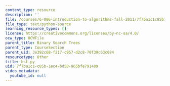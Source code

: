 ```yaml
---
content_type: resource
description: ''
file: /courses/6-006-introduction-to-algorithms-fall-2011/7f7ba1c1c85b1ec4bd58965bfe791489_bst.py
file_type: text/python-source
learning_resource_types: []
license: https://creativecommons.org/licenses/by-nc-sa/4.0/
ocw_type: OCWFile
parent_title: Binary Search Trees
parent_type: CourseSection
parent_uid: 3e392c68-f217-c957-d2c8-70f39c63c084
resourcetype: Other
title: bst.py
uid: 7f7ba1c1-c85b-1ec4-bd58-965bfe791489
video_metadata:
  youtube_id: null
---
```

